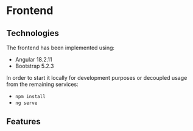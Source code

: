 # Frontend

## Technologies
The frontend has been implemented using:
- Angular 18.2.11
- Bootstrap 5.2.3

In order to start it locally for development purposes or decoupled usage from the remaining services:
- ```npm install```
- ```ng serve```

## Features


